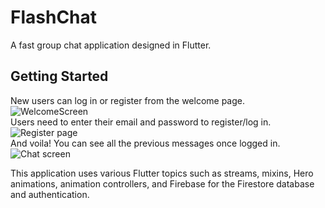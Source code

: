 # FlashChat

A fast group chat application designed in Flutter.

## Getting Started

New users can log in or register from the welcome page.<br>
![WelcomeScreen](https://github.com/vkodagiC/FlashChat/assets/132691053/5eb40e82-9f9a-4d97-b442-a4b6d7a26977)<br>
Users need to enter their email and password to register/log in.<br>
![Register page](https://github.com/vkodagiC/FlashChat/assets/132691053/e47eb556-dcc5-4acf-b2c0-4c8430b87c19)<br>
And voila! You can see all the previous messages once logged in.<br>
![Chat screen](https://github.com/vkodagiC/FlashChat/assets/132691053/b57628c4-5458-464c-8047-86b2112a2961)<br>

This application uses various Flutter topics such as streams, mixins, Hero animations, animation controllers, and Firebase for the Firestore database and authentication.<br>
